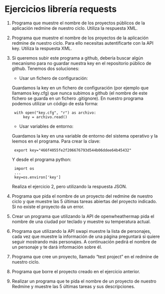 # Ejercicios librería requests 

1. Programa que muestre el nombre de los proyectos públicos de la aplicación redmine de nuestro ciclo. Utiliza la respuesta XML.

2. Programa que muestre el nombre de los proyectos de la aplicación redmine de nuestro ciclo. Para ello necesitas autentificarte con la API key. Utiliza la respuesta XML.

3. Si queremos subir este programa a github, debería buscar algún mecanismo para no guardar nuestra key en el repositorio público de github. Tenemos dos soluciones:

	* Usar un fichero de configuración:

    Guardamos la key en un fichero de configuración (por ejemplo que llamamos key.cfg) que nunca subimos a github (el nombre de este fichero se guarda en un fichero .gitignore). En nuestro programa podemos utilizar un código de esta forma:

    	with open("key.cfg", "r") as archivo: 
         	key = archivo.read() 

    * Usar variables de entorno:

    Guardamos la key en una variable de entorno del sistema operativo y la leemos en el programa. Para crear la clave:

    	export key="466f4055fe2f206676793d544b06ddee64b45432"

    Y desde el programa python:

    	import os
    	...
    	key=os.environ['key']

    Realiza el ejercicio 2, pero utilizando la respuesta JSON.

4. Programa que pida el nombre de un proyecto del redmine de nuestro ciclo y que muestre las 5 últimas tareas abiertas del proyecto indicado. Si no existe el proyecto da un error.

5. Crear un programa que utilizando la API de openwheathermap pida el nombre de una ciudad por teclado y muestre su temperatura actual.

6. Programa que utilizando la API swapi muestre la lista de personajes, cada vez que muestre la información de una página preguntará si quiere seguir mostrando más personajes. A continuación pedirá el nombre de un personaje y te dará información sobre él.

7. Programa que cree un proyecto, llamado “test project” en el redmine de nuestro ciclo.

8. Programa que borre el proyecto creado en el ejercicio anterior.

9. Realizar un programa que te pida el nombre de un proyecto de nuestro Redmine y muestre las 5 últimas tareas y sus descripciones.

